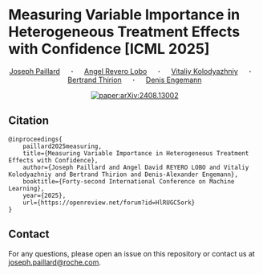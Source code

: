 # Measuring Variable Importance in Heterogeneous Treatment Effects with Confidence [ICML 2025]

<div  align="center">

<a  href="https://github.com/jpaillard"  target="_blank">Joseph Paillard</a> &emsp; <b>&middot;</b> &emsp;
<a  href="https://angelreyero.github.io/"  target="_blank">Angel Reyero Lobo</a> &emsp; <b>&middot;</b> &emsp;
<a  href="https://www.linkedin.com/in/vitaliy-kolodyazhniy/"  target="_blank">Vitaliy Kolodyazhniy</a> &emsp; <b>&middot;</b> &emsp;
<a  href="https://pages.saclay.inria.fr/bertrand.thirion/"  target="_blank">Bertrand Thirion</a> &emsp; <b>&middot;</b> &emsp;
<a  href="https://denis-engemann.de/"  target="_blank">Denis Engemann</a>
<br>


[![paper:arXiv:2408.13002](http://img.shields.io/badge/DOI-arXiv:2408.13002-B31B1B.svg)](https://doi.org/10.48550/arXiv.2408.13002)
</div>


## Citation
```
@inproceedings{
    paillard2025measuring,
    title={Measuring Variable Importance in Heterogeneous Treatment Effects with Confidence},
    author={Joseph Paillard and Angel David REYERO LOBO and Vitaliy Kolodyazhniy and Bertrand Thirion and Denis-Alexander Engemann},
    booktitle={Forty-second International Conference on Machine Learning},
    year={2025},
    url={https://openreview.net/forum?id=HlRUGC5ork}
}
```

## Contact
For any questions, please open an issue on this repository or contact us at [joseph.paillard@roche.com](mailto:).